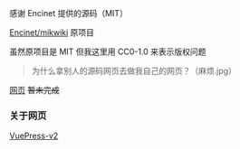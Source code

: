 感谢 Encinet 提供的源码（MIT）

[Encinet/mikwiki](https://github.com/Encinet/mikwiki) 原项目

虽然原项目是 MIT 但我这里用 CC0-1.0 来表示版权问题

> 为什么拿别人的源码网页去做我自己的网页？（麻烦.jpg）

[网页](https://slow-witted-fish.github.io/documents/) ~~暂未完成~~

### 关于网页

[VuePress-v2](https://v2.vuepress.vuejs.org/zh/)
